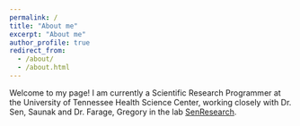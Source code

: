 ```yaml
---
permalink: /
title: "About me"
excerpt: "About me"
author_profile: true
redirect_from: 
  - /about/
  - /about.html
---
```


Welcome to my page! I am currently a Scientific Research Programmer at the University of Tennessee Health Science Center, working closely with Dr. Sen, Saunak and Dr. Farage, Gregory in the lab [SenResearch](http://www.senresearch.org/). 



